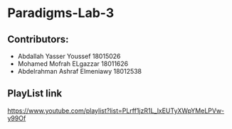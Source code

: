 # Paradigms-Lab-3
## Contributors:
* Abdallah Yasser Youssef 18015026
* Mohamed Mofrah ELgazzar 18011626
* Abdelrahman Ashraf Elmeniawy 18012538
## PlayList link
https://www.youtube.com/playlist?list=PLrff1jzR1L_lxEUTyXWpYMeLPVw-y99Of

